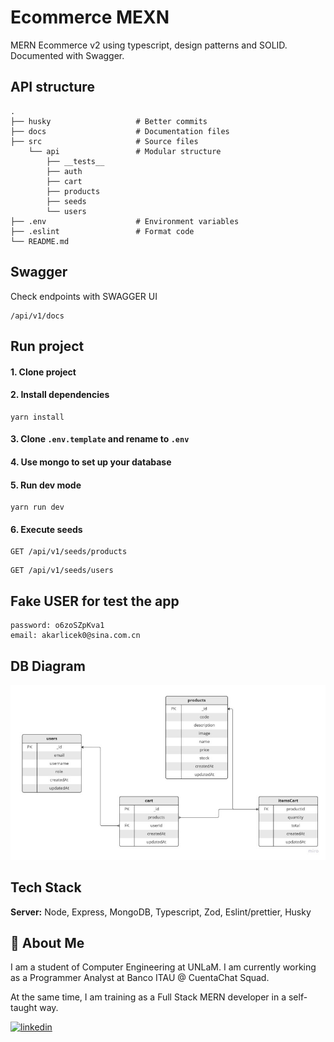 # Ecommerce MEXN 

MERN Ecommerce v2 using typescript, design patterns and SOLID. Documented with Swagger. 

## API structure
    .
    ├── husky                   # Better commits
    ├── docs                    # Documentation files 
    ├── src                     # Source files
        └── api                 # Modular structure
            ├── __tests__      
            ├── auth              
            ├── cart               
            ├── products  
            ├── seeds       
            └── users         
    ├── .env                    # Environment variables
    ├── .eslint                 # Format code
    └── README.md

## Swagger

Check endpoints with SWAGGER UI

```
/api/v1/docs
```

## Run project

#### 1. Clone project

#### 2. Install dependencies

```
yarn install
```

#### 3. Clone `.env.template` and rename to `.env`

#### 4. Use mongo to set up your database

#### 5. Run dev mode

```
yarn run dev
```

#### 6. Execute seeds

```
GET /api/v1/seeds/products
```

```
GET /api/v1/seeds/users
```

##  Fake USER for test the app

```
password: o6zoSZpKva1
email: akarlicek0@sina.com.cn
```

## DB Diagram

![Diagram](./docs//diagram.jpg)

## Tech Stack

**Server:** Node, Express, MongoDB, Typescript, Zod, Eslint/prettier, Husky

## 🚀 About Me

I am a student of Computer Engineering at UNLaM.
I am currently working as a Programmer Analyst at Banco ITAU @ CuentaChat Squad.

At the same time, I am training as a Full Stack MERN developer in a self-taught way.

[![linkedin](https://img.shields.io/badge/linkedin-0A66C2?style=for-the-badge&logo=linkedin&logoColor=white)](https://www.linkedin.com/in/antonellifd/)